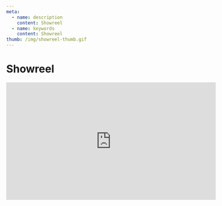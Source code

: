 ```yaml
---
meta:
  - name: description
    content: Showreel
  - name: keywords
    content: Showreel
thumb: /img/showreel-thumb.gif
---
```


# Showreel

<iframe
  src="https://www.youtube.com/embed/KAbEoNbb1iI"
  loading="lazy"
  allow="encrypted-media"
  allowfullscreen=""
  width="560"
  height="315"
  frameborder="0"></iframe>
